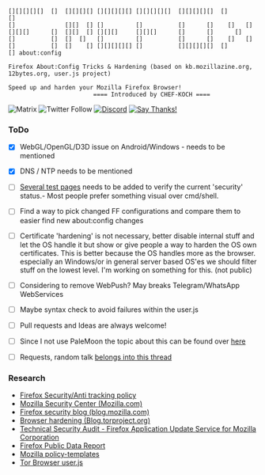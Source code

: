     [][][][][]  []  [][][][] [][][][][] [][][][][]  [][][][][]  []       []
    []              [][]  [] []         []          []      []    []   []
    [][][]      []  [][]  [] [][][]     [][][]      []      []      []
    []          []  []  []   []         []          []      []    []   []
    []          []  []    [] [][][][][] []          [][][][][]  []       [] about:config
     
    Firefox About:Config Tricks & Hardening (based on kb.mozillazine.org, 12bytes.org, user.js project)
    
    Speed up and harden your Mozilla Firefox Browser!
							==== Introduced by CHEF-KOCH ==== 
	
	
![Matrix](https://img.shields.io/matrix/cknews:matrix.org.svg?label=CK%27s%20Technology%20News%20-%20Matrix%20Chat&server_fqdn=matrix.org&style=popout)
![Twitter Follow](https://img.shields.io/twitter/follow/@CKsTechNews.svg?label=Follow%20%40CKsTechNews&style=social)
[![Discord](https://discordapp.com/api/guilds/418256415874875402/widget.png)](https://discord.me/CHEF-KOCH)
[![Say Thanks!](https://img.shields.io/badge/Say%20Thanks-!-1EAEDB.svg)](https://saythanks.io/to/CHEF-KOCH)


### ToDo

- [x] WebGL/OpenGL/D3D issue on Android/Windows - needs to be mentioned
- [x] DNS / NTP needs to be mentioned
- [ ] [Several test pages](https://github.com/CHEF-KOCH/Online-Privacy-Test-Resource-List) needs to be added to verify the current 'security' status.- Most people prefer something visual over cmd/shell. 
- [ ] Find a way to pick changed FF configurations and compare them to easier find new about:config changes
- [ ] Certificate 'hardening' is not necessary, better disable internal stuff and let the OS handle it but show or give people a way to harden the OS own certificates. This is better because the OS handles more as the browser. especially an Windows/or in general server based OS'es we should filter stuff on the lowest level. I'm working on something for this. (not public)
- [ ] Considering to remove WebPush? May breaks Telegram/WhatsApp WebServices
- [ ] Maybe syntax check to avoid failures within the user.js
- [ ] Pull requests and Ideas are always welcome!
- [ ] Since I not use PaleMoon the topic about this can be found over [here](https://github.com/CHEF-KOCH/FFCK/issues/2)
- [ ] Requests, random talk [belongs into this thread](https://github.com/CHEF-KOCH/FFCK/issues/3)


### Research
* [Firefox Security/Anti tracking policy](https://wiki.mozilla.org/Security/Anti_tracking_policy)
* [Mozilla Security Center (Mozilla.com)](https://www.mozilla.org/en-US/security/)
* [Firefox security blog (blog.mozilla.com)](https://blog.mozilla.org/security/)
* [Browser hardening (Blog.torproject.org)](https://blog.torproject.org/blog/isec-partners-conducts-tor-browser-hardening-study)
* [Technical Security Audit - Firefox Application Update Service for Mozilla Corporation](https://drive.google.com/file/d/1v53GCYPxzoZmB1dCop1yJfZgS1wi64dS/view)
* [Firefox Public Data Report](https://data.firefox.com/dashboard/user-activity)
* [Mozilla policy-templates](https://github.com/mozilla/policy-templates)
* [Tor Browser user.js](https://gitweb.torproject.org/tor-browser.git/plain/browser/app/profile/firefox.js)

